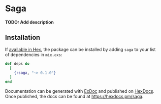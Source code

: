 # Saga

**TODO: Add description**

## Installation

If [available in Hex](https://hex.pm/docs/publish), the package can be installed
by adding `saga` to your list of dependencies in `mix.exs`:

```elixir
def deps do
  [
    {:saga, "~> 0.1.0"}
  ]
end
```

Documentation can be generated with [ExDoc](https://github.com/elixir-lang/ex_doc)
and published on [HexDocs](https://hexdocs.pm). Once published, the docs can
be found at <https://hexdocs.pm/saga>.

